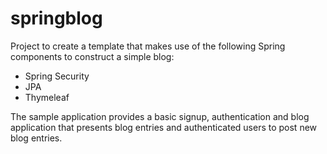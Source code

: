 # springblog

Project to create a template that makes use of the following Spring components to construct a simple blog:
* Spring Security
* JPA
* Thymeleaf 

The sample application provides a basic signup, authentication and blog application that presents blog entries and
authenticated users to post new blog entries.
